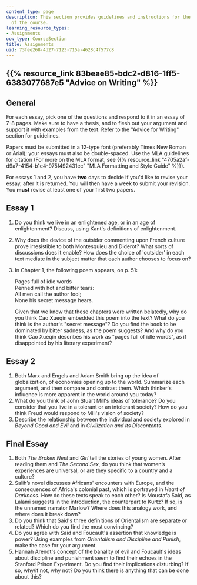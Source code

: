 ```yaml
---
content_type: page
description: This section provides guidelines and instructions for the writing assignments
  of the course.
learning_resource_types:
- Assignments
ocw_type: CourseSection
title: Assignments
uid: 73fee268-4d27-7123-715a-4628c4f577c8
---
```


{{% resource_link 83beae85-bdc2-d816-1ff5-6383077687e5 "Advice on Writing" %}}
------------------------------------------------------------------------

General
-------

For each essay, pick one of the questions and respond to it in an essay of 7-8 pages. Make sure to have a thesis, and to flesh out your argument and support it with examples from the text. Refer to the "Advice for Writing" section for guidelines.

Papers must be submitted in a 12-type font (preferably Times New Roman or Arial); your essays must also be double-spaced. Use the MLA guidelines for citation (For more on the MLA format, see {{% resource_link "4705a2af-d9a7-4154-b1e4-975f492431ec" "MLA Formatting and Style Guide" %}}).

For essays 1 and 2, you have **two** days to decide if you'd like to revise your essay, after it is returned. You will then have a week to submit your revision. You **must** revise at least one of your first two papers.

Essay 1
-------

1.  Do you think we live in an enlightened age, or in an age of enlightenment? Discuss, using Kant's definitions of enlightenment.
2.  Why does the device of the outsider commenting upon French culture prove irresistible to both Montesquieu and Diderot? What sorts of discussions does it enable? How does the choice of 'outsider' in each text mediate in the subject matter that each author chooses to focus on?
3.  In Chapter 1, the following poem appears, on p. 51:
    
    Pages full of idle words  
    Penned with hot and bitter tears:  
    All men call the author fool;  
    None his secret message hears.
    
    Given that we know that these chapters were written belatedly, why do you think Cao Xueqin embedded this poem into the text? What do you think is the author's "secret message"? Do you find the book to be dominated by bitter sadness, as the poem suggests? And why do you think Cao Xueqin describes his work as "pages full of idle words", as if disappointed by his literary experiment?
    

Essay 2
-------

1.  Both Marx and Engels and Adam Smith bring up the idea of globalization, of economies opening up to the world. Summarize each argument, and then compare and contrast them. Which thinker's influence is more apparent in the world around you today?
2.  What do you think of John Stuart Mill's ideas of tolerance? Do you consider that you live in a tolerant or an intolerant society? How do you think Freud would respond to Mill's vision of society?
3.  Describe the relationship between the individual and society explored in _Beyond Good and Evil_ and in _Civilization and its Discontents_.

Final Essay
-----------

1.  Both _The Broken Nest_ and _Girl_ tell the stories of young women. After reading them and _The Second Sex_, do you think that women’s experiences are universal, or are they specific to a country and a culture?
2.  Salih’s novel discusses Africans' encounters with Europe, and the consequences of Africa's colonial past, which is portrayed in _Heart of Darkness_. How do these texts speak to each other? Is Moustafa Said, as Lalami suggests in the introduction, the counterpart to Kurtz? If so, is the unnamed narrator Marlow? Where does this analogy work, and where does it break down?
3.  Do you think that Said's three definitions of Orientalism are separate or related? Which do you find the most convincing?
4.  Do you agree with Said and Foucault's assertion that knowledge is power? Using examples from _Orientalism and Discipline and Punish_, make the case for your argument.
5.  Hannah Arendt's concept of the banality of evil and Foucault's ideas about discipline and punishment seem to find their echoes in the Stanford Prison Experiment. Do you find their implications disturbing? If so, why/if not, why not? Do you think there is anything that can be done about this?